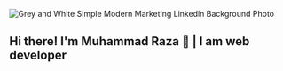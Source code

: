 ![Grey and White Simple Modern Marketing Linkedln Background Photo](https://github.com/user-attachments/assets/c8d30ade-4c82-4502-b04c-d8dee97b4309)

## Hi there! I'm Muhammad Raza 👋 | I am web developer

